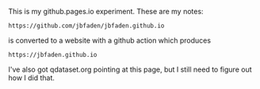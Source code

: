 This is my github.pages.io experiment.  These are my notes:

```https://github.com/jbfaden/jbfaden.github.io```

is converted to a website with a github action which produces

```https://jbfaden.github.io```

I've also got qdataset.org pointing at this page, but I still need to figure out how I did that.

